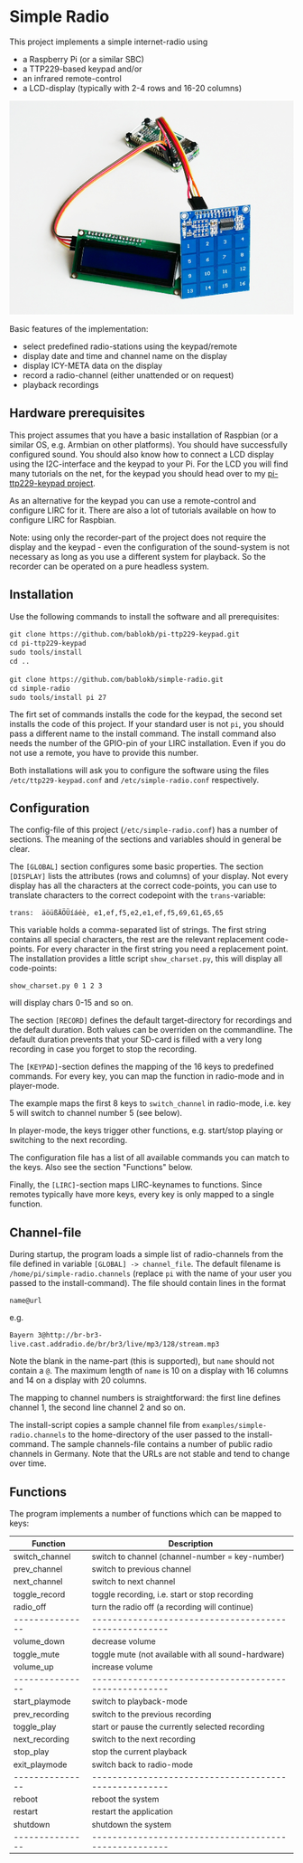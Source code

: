 Simple Radio
============

This project implements a simple internet-radio using

  - a Raspberry Pi (or a similar SBC)
  - a TTP229-based keypad and/or
  - an infrared remote-control
  - a LCD-display (typically with 2-4 rows and 16-20 columns)

![](images/simple-radio.jpg "Pi-Zero with TTP229-keypad and 1602-LCD")

Basic features of the implementation:

  - select predefined radio-stations using the keypad/remote
  - display date and time and channel name on the display
  - display ICY-META data on the display
  - record a radio-channel (either unattended or on request)
  - playback recordings


Hardware prerequisites
----------------------

This project assumes that you have a basic installation of Raspbian
(or a similar OS, e.g. Armbian on other platforms). You should have
successfully configured sound. You should also know how to connect
a LCD display using the I2C-interface and the keypad to your Pi.
For the LCD you will find many tutorials on the net, for the keypad
you should head over to my
[pi-ttp229-keypad project](https://github.com/bablokb/pi-ttp229-keypad "keypad-project").

As an alternative for the keypad you can use a remote-control and
configure LIRC for it. There are also a lot of tutorials available on
how to configure LIRC for Raspbian.

Note: using only the recorder-part of the project does not require
the display and the keypad - even the configuration of the sound-system
is not necessary as long as you use a different system for playback. So
the recorder can be operated on a pure headless system.


Installation
------------

Use the following commands to install the software and all prerequisites:

    git clone https://github.com/bablokb/pi-ttp229-keypad.git
    cd pi-ttp229-keypad
    sudo tools/install
    cd ..

    git clone https://github.com/bablokb/simple-radio.git
    cd simple-radio
    sudo tools/install pi 27

The firt set of commands installs the code for the keypad, the second set
installs the code of this project. If your standard user is not `pi`,
you should pass a different name to the install command. The install command
also needs the number of the GPIO-pin of your LIRC installation. Even if
you do not use a remote, you have to provide this number.

Both installations will ask you to configure the software using the files
`/etc/ttp229-keypad.conf` and `/etc/simple-radio.conf` respectively.


Configuration
-------------

The config-file of this project (`/etc/simple-radio.conf`) has a number of
sections. The meaning of the sections and variables should in general be
clear.

The `[GLOBAL]` section configures some basic properties. The section
`[DISPLAY]` lists the attributes (rows and columns) of your
display. Not every display has all the characters at the correct
code-points, you can use to translate characters to the correct
codepoint with the `trans`-variable:

    trans:  äöüßÄÖÜíáéè, e1,ef,f5,e2,e1,ef,f5,69,61,65,65

This variable holds a comma-separated list of strings. The first string
contains all special characters, the rest are the relevant replacement
code-points. For every character in the first string you need a
replacement point. The installation provides a little script `show_charset.py`,
this will display all code-points:

    show_charset.py 0 1 2 3

will display chars 0-15 and so on.

The section `[RECORD]` defines the default target-directory for recordings
and the default duration. Both values can be overriden on the commandline.
The default duration prevents that your SD-card is filled with a very
long recording in case you forget to stop the recording.

The `[KEYPAD]`-section defines the mapping of the 16 keys to predefined
commands. For every key, you can map the function in radio-mode and in
player-mode.

The example maps the first 8 keys to `switch_channel` in radio-mode, i.e.
key 5 will switch to channel number 5 (see below).

In player-mode, the keys trigger other functions, e.g. start/stop playing
or switching to the next recording.

The configuration file has a list of all available commands you can match
to the keys. Also see the section "Functions" below.

Finally, the `[LIRC]`-section maps LIRC-keynames to functions. Since remotes
typically have more keys, every key is only mapped to a single function.


Channel-file
------------

During startup, the program loads a simple list of radio-channels from
the file defined in variable `[GLOBAL] -> channel_file`. The default filename
is `/home/pi/simple-radio.channels` (replace `pi` with the name of your user
you passed to the install-command). The file should contain lines in
the format

    name@url

e.g.

    Bayern 3@http://br-br3-live.cast.addradio.de/br/br3/live/mp3/128/stream.mp3

Note the blank in the name-part (this is supported), but `name` should not
contain a `@`. The maximum length of `name` is 10 on a display with 16 columns
and 14 on a display with 20 columns.

The mapping to channel numbers is straightforward: the first line defines
channel 1, the second line channel 2 and so on.

The install-script copies a sample channel file from
`examples/simple-radio.channels` to the home-directory of the user passed
to the install-command. The sample channels-file contains a number
of public radio channels in Germany. Note that the URLs are not
stable and tend to change over time.


Functions
---------

The program implements a number of functions which can be mapped to keys:

| Function       | Description                                         |
| ---------------|-----------------------------------------------------|
| switch_channel | switch to channel (channel-number = key-number)     |
| prev_channel   | switch to previous channel                          |
| next_channel   | switch to next channel                              |
| toggle_record  | toggle recording, i.e. start or stop recording      |
| radio_off      | turn the radio off (a recording will continue)      |
| ---------------|-----------------------------------------------------|
| volume_down    | decrease volume                                     |
| toggle_mute    | toggle mute (not available with all sound-hardware) |
| volume_up      | increase volume                                     |
| ---------------|-----------------------------------------------------|
| start_playmode | switch to playback-mode                             |
| prev_recording | switch to the previous recording                    |
| toggle_play    | start or pause the currently selected recording     |
| next_recording | switch to the next recording                        |
| stop_play      | stop the current playback                           |
| exit_playmode  | switch back to radio-mode                           |
| ---------------|-----------------------------------------------------|
| reboot         | reboot the system                                   |
| restart        | restart the application                             |
| shutdown       | shutdown the system                                 |
| ---------------|-----------------------------------------------------|
